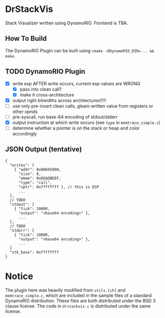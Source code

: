 DrStackVis
==========

Stack Visualizer written using DynamoRIO. Frontend is TBA.

## How To Build
The DynamoRIO Plugin can be built using `cmake -DDynamoRIO_DIR=... && make`.

## TODO DynamoRIO Plugin
* [x] write esp AFTER write occurs, current esp values are WRONG
  * [x] pass into clean call?
  * [x] make it cross-architecture
* [x] output right bitwidths across architectures!!!!!
* [ ] use only pre-insert clean calls, gleam written value from registers or other opnds
* [ ] pre-syscall, run base-64 encoding of stdout/stderr
* [x] output instruction at which write occurs (see `type` in `memtrace_simple.c`)
* [ ] determine whether a pointer is on the stack or heap and color accordingly

## JSON Output (tentative)

```
{
  "writes": [
    { "addr": 0x08045890,
      "size": 8,
      "wmem": 0xDEADBEEF,
      "type": "call",
      "sptr": 0xffffffff }, // this is ESP
      ...
  ],
  // TODO
  "stdout": [
    { "tick": 10000,
      "output": "<base64 encoding>" },
      ...
  ],
  // TODO
  "stderr": [
    { "tick": 10000,
      "output": "<base64 encoding>" },
      ...
  ]
  "stk_base": 0xffffffff
}
```

# Notice
The plugin here was heavily modified from `utils.[ch]` and `memtrace_simple.c`,
which are included in the sample files of a standard DynamoRIO distribution.
These files are both distributed under the BSD 3 clause license. The code in
`drstackvis.c` is distributed under the same license.

